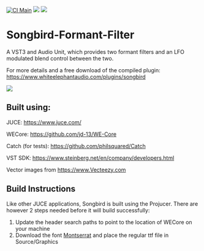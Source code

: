 [![CI Main](https://github.com/jd-13/Songbird-Formant-Filter/workflows/CI%20Main/badge.svg)](https://github.com/jd-13/Songbird-Formant-Filter/actions?query=workflow%3A%22CI+Main%22)
![](https://img.shields.io/badge/C%2B%2B-17-informational)
![](https://img.shields.io/badge/license-GPLv3-informational)

# Songbird-Formant-Filter
A VST3 and Audio Unit, which provides two formant filters and an LFO modulated blend control between the two.

For more details and a free download of the compiled plugin: https://www.whiteelephantaudio.com/plugins/songbird  

![](https://whiteelephantaudio.com/images/thumbs/originals/songbirdFull.png)  

## Built using:
JUCE: https://www.juce.com/

WECore: https://github.com/jd-13/WE-Core

Catch (for tests): https://github.com/philsquared/Catch

VST SDK: https://www.steinberg.net/en/company/developers.html

Vector images from https://www.Vecteezy.com

## Build Instructions

Like other JUCE applications, Songbird is built using the Projucer. There are however 2 steps needed
before it will build successfully:

1. Update the header search paths to point to the location of WECore on your machine
2. Download the font [Montserrat](https://fonts.google.com/specimen/Montserrat) and place the
regular ttf file in Source/Graphics
